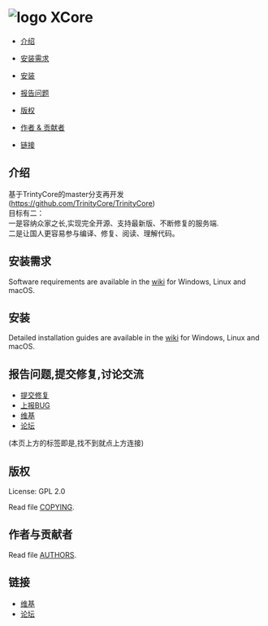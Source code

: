 <!--
# ![logo](https://community.trinitycore.org/public/style_images/1_trinitycore.png) TrinityCore (master)
-->
<!--
# ![logo](https://github.com/xuehyc/TrinityCore/blob/master/ico/readme/%E5%A4%B4%E5%83%8F-%E5%8E%BB%E8%BE%B9%E7%BC%98%E7%B2%BE%E4%BF%AE%E7%89%88.png) XCore (master)
-->
<!--
# ![logo](https://kdocs.cn/l/cfbJRxNaha4M) XCore (master)
-->
<!--
<center>
-->
<!--
# ![logo](http://m.qpic.cn/psc?/V52nY6a20lzs8U1Wv03f33HFbw43TrKC/bqQfVz5yrrGYSXMvKr.cqad44szbS8X0Ps9P2rb6ioZ.IEkHmy93jWFHC1wIznHyNosj8F9Zh8uGBSXiOwarjryde0sIuzb6NL3T3uLjVrQ!/b&bo=2QDRAAAAAAADByo!&rf=viewer_4) XCore (master)
-->


# ![logo](http://m.qpic.cn/psc?/V52nY6a20lzs8U1Wv03f33HFbw43TrKC/bqQfVz5yrrGYSXMvKr.cqad44szbS8X0Ps9P2rb6ioZ.IEkHmy93jWFHC1wIznHyNosj8F9Zh8uGBSXiOwarjryde0sIuzb6NL3T3uLjVrQ!/b&bo=2QDRAAAAAAADByo!&rf=viewer_4) XCore



<!--
</center>
-->
<!--解决问题平均时间-->
<!--
[![Average time to resolve an issue](https://isitmaintained.com/badge/resolution/TrinityCore/TrinityCore.svg)](https://isitmaintained.com/project/TrinityCore/TrinityCore "Average time to resolve an issue") [![Percentage of issues still open](https://isitmaintained.com/badge/open/TrinityCore/TrinityCore.svg)](https://isitmaintained.com/project/TrinityCore/TrinityCore "Percentage of issues still open")

--------------
-->



<!--
* [Build Status](#build-status)

-->
<!--
* [Introduction](#introduction)
-->
* [介绍](#介绍)
<!--
* [Requirements](#requirements)
-->
* [安装需求](#安装需求)
<!--
* [Install](#install)
-->
* [安装](#安装)

<!--
* [Reporting issues](#reporting-issues)
-->
* [报告问题](#报告问题,提交修复,讨论交流)

<!--
* [Submitting fixes](#submitting-fixes)
-->

<!--
* [提交修复](#提交修复)
-->
<!--
* [Copyright](#copyright)
-->

* [版权](#版权)

<!--
* [Authors &amp; Contributors](#authors--contributors)
-->

* [作者 &amp; 贡献者](#作者与贡献者)

<!--
* [Links](#links)
-->

* [链接](#链接)

<!--
* [Bugs](#bugs)
-->
<!--
* [Bugs](#bugs)
-->
<!--

-->

<!--
## Build Status

master | 3.3.5
:------------: | :------------:
[![master Build Status](https://circleci.com/gh/TrinityCore/TrinityCore/tree/master.svg?style=shield)](https://circleci.com/gh/TrinityCore/TrinityCore/tree/master) | [![3.3.5 Build Status](https://circleci.com/gh/TrinityCore/TrinityCore/tree/3.3.5.svg?style=shield)](https://circleci.com/gh/TrinityCore/TrinityCore/tree/3.3.5)
[![master Build status](https://ci.appveyor.com/api/projects/status/54d0u1fxe50ad80o/branch/master?svg=true)](https://ci.appveyor.com/project/DDuarte/trinitycore/branch/master) | [![Build status](https://ci.appveyor.com/api/projects/status/54d0u1fxe50ad80o/branch/3.3.5?svg=true)](https://ci.appveyor.com/project/DDuarte/trinitycore/branch/3.3.5)
[![master GCC Build status](https://github.com/TrinityCore/TrinityCore/actions/workflows/gcc-build.yml/badge.svg?branch=master&event=push)](https://github.com/TrinityCore/TrinityCore/actions?query=workflow%3AGCC+branch%3Amaster+event%3Apush) | [![3.3.5 GCC Build status](https://github.com/TrinityCore/TrinityCore/actions/workflows/gcc-build.yml/badge.svg?branch=3.3.5&event=push)](https://github.com/TrinityCore/TrinityCore/actions?query=workflow%3AGCC+branch%3A3.3.5+event%3Apush)
[![Coverity Scan Build Status](https://scan.coverity.com/projects/435/badge.svg)](https://scan.coverity.com/projects/435) | [![Coverity Scan Build Status](https://scan.coverity.com/projects/4656/badge.svg)](https://scan.coverity.com/projects/4656)


-->

<!--
## Introduction
-->
## 介绍

基于TrintyCore的master分支再开发<br>
(https://github.com/TrinityCore/TrinityCore)<br>
目标有二：<br>
一是容纳众家之长,实现完全开源、支持最新版、不断修复的服务端.<br>
二是让国人更容易参与编译、修复、阅读、理解代码。<br>

<!--
TrinityCore is a *MMORPG* Framework based mostly in C++.

It is derived from *MaNGOS*, the *Massive Network Game Object Server*, and is
based on the code of that project with extensive changes over time to optimize,
improve and cleanup the codebase at the same time as improving the in-game
mechanics and functionality.

It is completely open source; community involvement is highly encouraged.

If you wish to contribute ideas or code, please visit our site linked below or
make pull requests to our [Github repository](https://github.com/TrinityCore/TrinityCore/pulls).

For further information on the TrinityCore project, please visit our project
website at [TrinityCore.org](https://www.trinitycore.org).
-->

<!--
## Requirements
-->
## 安装需求

Software requirements are available in the [wiki](https://trinitycore.info/en/install/requirements) for
Windows, Linux and macOS.

<!--
## Install
-->
## 安装
Detailed installation guides are available in the [wiki](https://trinitycore.info/en/home) for
Windows, Linux and macOS.


<!--
## Reporting issues
-->
<!--此处是弄错了,多放了
* [报告问题](#报告问题)

-->

## 报告问题,提交修复,讨论交流
* [提交修复](https://github.com/xuehyc/XCore/pulls)
* [上报BUG](https://github.com/xuehyc/XCore/discussions/30)
* [维基](https://github.com/xuehyc/XCore/wiki)
* [论坛](https://github.com/xuehyc/XCore/discussions)

(本页上方的标签即是,找不到就点上方连接)
<!--
如果想要上报一个问题(或BUG等),可以使用下方链接:
https://github.com/xuehyc/XCore/issues
<br>也可以直接点击标签页"issues",当然也可以使用讨论模块.

-->
<!--
Issues can be reported via the [Github issue tracker](https://github.com/TrinityCore/TrinityCore/labels/Branch-master).

Please take the time to review existing issues before submitting your own to
prevent duplicates.

In addition, thoroughly read through the [issue tracker guide](https://community.trinitycore.org/topic/37-the-trinitycore-issuetracker-and-you/) to ensure
your report contains the required information. Incorrect or poorly formed
reports are wasteful and are subject to deletion.
-->

<!--
## Submitting fixes
-->

<!--
## 提交修复
可以使用Pulls,Issues,或者discussesions.均在标签页.
-->
<!--
C++ fixes are submitted as pull requests via Github. For more information on how to
properly submit a pull request, read the [how-to: maintain a remote fork](https://community.trinitycore.org/topic/9002-howto-maintain-a-remote-fork-for-pull-requests-tortoisegit/).
For SQL only fixes, open a ticket; if a bug report exists for the bug, post on an existing ticket.
-->

<!--
## Copyright
-->
## 版权

License: GPL 2.0

Read file [COPYING](COPYING).

<!--
## Authors &amp; Contributors
-->
## 作者与贡献者

Read file [AUTHORS](AUTHORS).
<!--
## Links
-->

## 链接
<!--
* [Website](https://www.trinitycore.org)
-->
<!--
* [Wiki](https://www.trinitycore.info)
* [Forums](https://community.trinitycore.org)
* [Discord](https://discord.trinitycore.org/)
-->

* [维基](https://github.com/xuehyc/XCore/wiki)
* [论坛](https://github.com/xuehyc/XCore/discussions)
<!--
* [Discord](https://discord.trinitycore.org/)
-->
<!--
## Bugs
可使用下方链接查看:<br>
https://github.com/xuehyc/XCore/discussions/30<br>
也可进入讨论区公告中,查看关于BUG的讨论.<br>
-->
